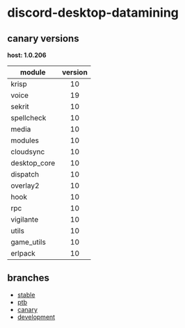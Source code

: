 # discord-desktop-datamining

## canary versions

**host: 1.0.206**

| module | version |
| ------ | :-----: |
| krisp | 10 |
| voice | 19 |
| sekrit | 10 |
| spellcheck | 10 |
| media | 10 |
| modules | 10 |
| cloudsync | 10 |
| desktop_core | 10 |
| dispatch | 10 |
| overlay2 | 10 |
| hook | 10 |
| rpc | 10 |
| vigilante | 10 |
| utils | 10 |
| game_utils | 10 |
| erlpack | 10 |

## branches

- [stable](https://github.com/OpenAsar/discord-desktop-datamining/tree/stable)
- [ptb](https://github.com/OpenAsar/discord-desktop-datamining/tree/ptb)
- [canary](https://github.com/OpenAsar/discord-desktop-datamining/tree/canary)
- [development](https://github.com/OpenAsar/discord-desktop-datamining/tree/development)